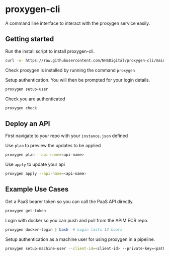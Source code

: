 # proxygen-cli
A command line interface to interact with the proxygen service easily.

## Getting started

Run the install script to install proxygen-cli.
```bash
curl -o- https://raw.githubusercontent.com/NHSDigital/proxygen-cli/main/install.sh | bash
```

Check proxygen is installed by running the command ```proxygen```

Setup authentication. You will then be prompted for your login details.
```bash
proxygen setup-user
```

Check you are authenticated
```bash
proxygen check
```

## Deploy an API
First navigate to your repo with your `instance.json` defined

Use ```plan``` to preview the updates to be applied
```bash
proxygen plan --api-name=<api-name> 
```

Use ```apply``` to update your api
```bash
proxygen apply --api-name=<api-name> 
```

## Example Use Cases
Get a PaaS bearer token so you can call the PaaS API directly.
```bash
proxygen get-token
```

Login with docker so you can push and pull from the APIM ECR repo.
```bash
proxygen docker-login | bash  # Login lasts 12 hours
```

Setup authentication as a machine user for using proxygen in a pipeline.
```bash
proxygen setup-machine-user --client-id=<client-id> --private-key=<pathtofile>
```
